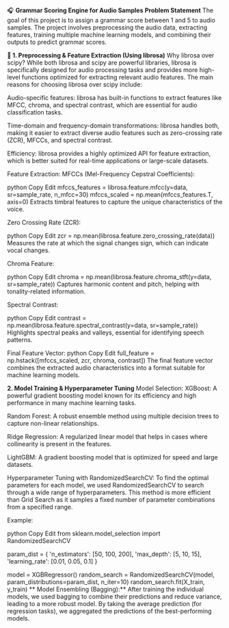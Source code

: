 🎧 **Grammar Scoring Engine for Audio Samples**
 **Problem Statement**
The goal of this project is to assign a grammar score between 1 and 5 to audio samples. The project involves preprocessing the audio data, extracting features, training multiple machine learning models, and combining their outputs to predict grammar scores.

**🧪 1. Preprocessing & Feature Extraction (Using librosa)**
Why librosa over scipy?
While both librosa and scipy are powerful libraries, librosa is specifically designed for audio processing tasks and provides more high-level functions optimized for extracting relevant audio features. The main reasons for choosing librosa over scipy include:

Audio-specific features: librosa has built-in functions to extract features like MFCC, chroma, and spectral contrast, which are essential for audio classification tasks.

Time-domain and frequency-domain transformations: librosa handles both, making it easier to extract diverse audio features such as zero-crossing rate (ZCR), MFCCs, and spectral contrast.

Efficiency: librosa provides a highly optimized API for feature extraction, which is better suited for real-time applications or large-scale datasets.

Feature Extraction:
MFCCs (Mel-Frequency Cepstral Coefficients):

python
Copy
Edit
mfccs_features = librosa.feature.mfcc(y=data, sr=sample_rate, n_mfcc=30)
mfccs_scaled = np.mean(mfccs_features.T, axis=0)
Extracts timbral features to capture the unique characteristics of the voice.

Zero Crossing Rate (ZCR):

python
Copy
Edit
zcr = np.mean(librosa.feature.zero_crossing_rate(data))
Measures the rate at which the signal changes sign, which can indicate vocal changes.

Chroma Feature:

python
Copy
Edit
chroma = np.mean(librosa.feature.chroma_stft(y=data, sr=sample_rate))
Captures harmonic content and pitch, helping with tonality-related information.

Spectral Contrast:

python
Copy
Edit
contrast = np.mean(librosa.feature.spectral_contrast(y=data, sr=sample_rate))
Highlights spectral peaks and valleys, essential for identifying speech patterns.

Final Feature Vector:
python
Copy
Edit
full_feature = np.hstack([mfccs_scaled, zcr, chroma, contrast])
The final feature vector combines the extracted audio characteristics into a format suitable for machine learning models.

**2. Model Training & Hyperparameter Tuning**
Model Selection:
XGBoost: A powerful gradient boosting model known for its efficiency and high performance in many machine learning tasks.

Random Forest: A robust ensemble method using multiple decision trees to capture non-linear relationships.

Ridge Regression: A regularized linear model that helps in cases where collinearity is present in the features.

LightGBM: A gradient boosting model that is optimized for speed and large datasets.

Hyperparameter Tuning with RandomizedSearchCV:
To find the optimal parameters for each model, we used RandomizedSearchCV to search through a wide range of hyperparameters. This method is more efficient than Grid Search as it samples a fixed number of parameter combinations from a specified range.

Example:

python
Copy
Edit
from sklearn.model_selection import RandomizedSearchCV

param_dist = {
    'n_estimators': [50, 100, 200],
    'max_depth': [5, 10, 15],
    'learning_rate': [0.01, 0.05, 0.1]
}

model = XGBRegressor()
random_search = RandomizedSearchCV(model, param_distributions=param_dist, n_iter=10)
random_search.fit(X_train, y_train)
**
Model Ensembling (Bagging):**
After training the individual models, we used bagging to combine their predictions and reduce variance, leading to a more robust model. By taking the average prediction (for regression tasks), we aggregated the predictions of the best-performing models.

